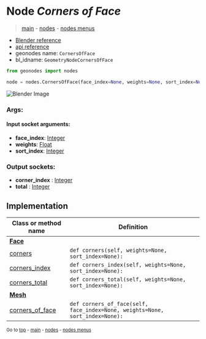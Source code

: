 # Node *Corners of Face*

> [main](../structure.md) - [nodes](nodes.md) - [nodes menus](nodes_menus.md)

- [Blender reference](https://docs.blender.org/manual/en/latest/modeling/geometry_nodes/mesh_topology/corners_of_face.html)
- [api reference](https://docs.blender.org/api/current/bpy.types.GeometryNodeCornersOfFace.html)
- geonodes name: `CornersOfFace`
- bl_idname: `GeometryNodeCornersOfFace`

```python
from geonodes import nodes

node = nodes.CornersOfFace(face_index=None, weights=None, sort_index=None)
```

![Blender Image](https://docs.blender.org/manual/en/latest/_images/node-types_GeometryNodeCornersOfFace.webp)

### Args:

#### Input socket arguments:

- **face_index**: [Integer](Integer.md)
- **weights**: [Float](Float.md)
- **sort_index**: [Integer](Integer.md)

### Output sockets:

- **corner_index** : [Integer](Integer.md)
- **total** : [Integer](Integer.md)

## Implementation

| Class or method name | Definition |
|----------------------|------------|
| **[Face](Face.md)** |
| [corners](Face.md#corners) | `def corners(self, weights=None, sort_index=None):` |
| [corners_index](Face.md#corners_index) | `def corners_index(self, weights=None, sort_index=None):` |
| [corners_total](Face.md#corners_total) | `def corners_total(self, weights=None, sort_index=None):` |
| **[Mesh](Mesh.md)** |
| [corners_of_face](Mesh.md#corners_of_face) | `def corners_of_face(self, face_index=None, weights=None, sort_index=None):` |

<sub>Go to [top](#node-Corners-of-Face) - [main](../structure.md) - [nodes](nodes.md) - [nodes menus](nodes_menus.md)</sub>

